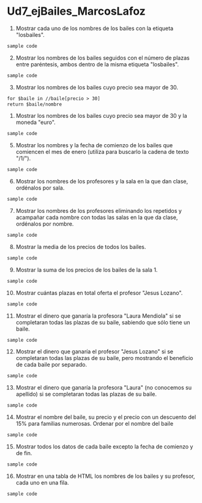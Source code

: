 # Ud7_ejBailes_MarcosLafoz

1. Mostrar cada uno de los nombres de los bailes con la etiqueta "losbailes".

```xml
sample code
```

2. Mostrar los nombres de los bailes seguidos con el número de plazas entre paréntesis, ambos dentro de la misma etiqueta "losbailes".

```xml
sample code
```

3. Mostrar los nombres de los bailes cuyo precio sea mayor de 30.
   
```xml
for $baile in //baile[precio > 30]
return $baile/nombre
```

1. Mostrar los nombres de los bailes cuyo precio sea mayor de 30 y la moneda "euro".

```xml
sample code
```

5. Mostrar los nombres y la fecha de comienzo de los bailes que comiencen el mes de enero (utiliza para buscarlo la cadena de texto "/1/").

```xml
sample code
```

6. Mostrar los nombres de los profesores y la sala en la que dan clase, ordénalos por sala.

```xml
sample code
```

7. Mostrar los nombres de los profesores eliminando los repetidos y acampañar cada nombre con todas las salas en la que da clase, ordénalos por nombre.

```xml
sample code
```

8. Mostrar la media de los precios de todos los bailes.

```xml
sample code
```

9. Mostrar la suma de los precios de los bailes de la sala 1.

```xml
sample code
```

10. Mostrar cuántas plazas en total oferta el profesor "Jesus Lozano".

```xml
sample code
```

11. Mostrar el dinero que ganaría la profesora "Laura Mendiola" si se completaran todas las plazas de su baile, sabiendo que sólo tiene un baile.

```xml
sample code
```

12. Mostrar el dinero que ganaría el profesor "Jesus Lozano" si se completaran todas las plazas de su baile, pero mostrando el beneficio de cada baile por separado.

```xml
sample code
```

13. Mostrar el dinero que ganaría la profesora "Laura" (no conocemos su apellido) si se completaran todas las plazas de su baile.

```xml
sample code
```

14. Mostrar el nombre del baile, su precio y el precio con un descuento del 15% para familias numerosas. Ordenar por el nombre del baile

```xml
sample code
```

15. Mostrar todos los datos de cada baile excepto la fecha de comienzo y de fin.

```xml
sample code
```

16. Mostrar en una tabla de HTML los nombres de los bailes y su profesor, cada uno en una fila.

```xml
sample code
```
